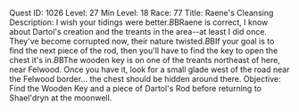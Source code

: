 Quest ID: 1026
Level: 27
Min Level: 18
Race: 77
Title: Raene's Cleansing
Description: I wish your tidings were better.$B$BRaene is correct, I know about Dartol's creation and the treants in the area--at least I did once. They've become corrupted now, their nature twisted.$B$BIf your goal is to find the next piece of the rod, then you'll have to find the key to open the chest it's in.$B$BThe wooden key is on one of the treants northeast of here, near Felwood. Once you have it, look for a small glade west of the road near the Felwood border... the chest should be hidden around there.
Objective: Find the Wooden Key and a piece of Dartol's Rod before returning to Shael'dryn at the moonwell.
